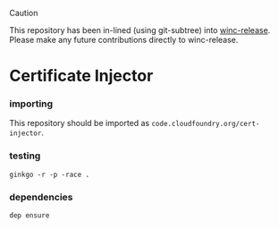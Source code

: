 > [!CAUTION]
> This repository has been in-lined (using git-subtree) into [winc-release](https://github.com/cloudfoundry/winc-release/pull/46). Please make any
> future contributions directly to winc-release.

# Certificate Injector

### importing

This repository should be imported as `code.cloudfoundry.org/cert-injector`.

### testing

```
ginkgo -r -p -race .
```

### dependencies

```
dep ensure
```
